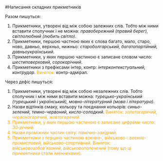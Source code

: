 #Написання складних прикметникiв

<span class="p1">Разом пишуться:</span>

1. Прикметники, утворенi вiд мiж собою залежних слiв. Тобто мiж ними вставити сполучник i не можна: <i>правобережний (правий берег), свiтлолюбний (любить свiтло)</i>.
2. Прикметники, першою частною яких є слова багато, мало, старо, ново, давньо, верхньо, нижньо: <i>староболгарський, багатопартiйний, давньоукраїнський</i>.
3. Прикметники, у яких першою частиною є записане словом число: <i>шестиповерховий, сорокарiчний</i>.
4. Прикметники з префiксами <span class="p1">iнтер, контр</span>: <i>iнтерконтекстуальний, контрудар</i>.
<font color="orange">Виняток:</font> контр-адмiрал.


<span class="p1">Через дефiс пишуться:</span>

1. Прикметники, утворенi вiд мiж собою незалежних слiв. Тобто сполучник i мiж ними вставити можна: <i>турецько-український
(турецький i український), мовно-лiтературний (мова i лiтература)</i>.
2. Назви вiдтiнкiв смаку, кольору та поєднання кольорiв: <i>синьо-зелений, темно-червоний, кисло-солодкий</i>.
<font color="orange">Виняток:</span> <i>золотогарячий, червоногарячий, жовтогарячий</i>.
3. Прикметники, у яких першою частиною є записане цифрами число: <i>30-рiчний</i>.
4. Назви промiжних частин свiту: <i>пiвнiчно-захiдний</i>.
5. Прикметники з першою частиною <span class="p1">воєнно-, вiйськово-</span>: <i>воєнно-промисловий, вiйськово-спортивний.</i>
<font color="orange">Виняток:</span> <i>вiйськовозобов’язаний, вiйськовополонений</i> (тому що цi прикметники стали iменниками).